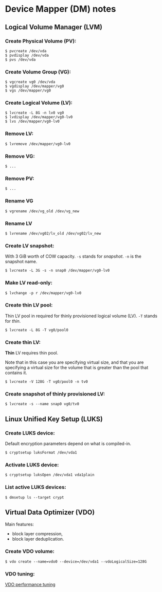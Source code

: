 # Device Mapper (DM) notes

## Logical Volume Manager (LVM)

### Create Physical Volume (PV):

    $ pvcreate /dev/vda
    $ pvdisplay /dev/vda
    $ pvs /dev/vda

### Create Volume Group (VG):

    $ vgcreate vg0 /dev/vda
    $ vgdisplay /dev/mapper/vg0
    $ vgs /dev/mapper/vg0

### Create Logical Volume (LV):

    $ lvcreate -L 8G -n lv0 vg0
    $ lvdisplay /dev/mapper/vg0-lv0
    $ lvs /dev/mapper/vg0-lv0

### Remove LV:

    $ lvremove /dev/mapper/vg0-lv0

### Remove VG:

    $ ...

### Remove PV:

    $ ...

### Rename VG

    $ vgrename /dev/vg_old /dev/vg_new

### Rename LV

    $ lvrename /dev/vg02/lv_old /dev/vg02/lv_new

### Create LV snapshot:

With 3 GiB worth of COW capacity.
`-s` stands for *snapshot*.
`-n` is the snapshot name.

    $ lvcreate -L 3G -s -n snap0 /dev/mapper/vg0-lv0

### Make LV read-only:

    $ lvchange -p r /dev/mapper/vg0-lv0

### Create thin LV pool:

Thin LV pool in required for thinly provisioned logical volume (LV).
`-T` stands for *thin*.

    $ lvcreate -L 8G -T vg0/pool0

### Create thin LV:

**Thin** LV requires thin pool.

Note that in this case you are specifying virtual size, and that you are specifying
a virtual size for the volume that is greater than the pool that contains it.

    $ lvcreate -V 128G -T vg0/pool0 -n tv0

### Create snapshot of thinly provisioned LV:

    $ lvcreate -s --name snap0 vg0/tv0

## Linux Unified Key Setup (LUKS)

### Create LUKS device:

Default encryption parameters depend on what is compiled-in.

    $ cryptsetup luksFormat /dev/vda1

### Activate LUKS device:

    $ cryptsetup luksOpen /dev/vda1 vda1plain

### List active LUKS devices:

    $ dmsetup ls --target crypt

## Virtual Data Optimizer (VDO)

Main features:

- block layer compression,
- block layer deduplication.

### Create VDO volume:

    $ vdo create --name=vdo0 --device=/dev/vda1 --vdoLogicalSize=128G

### VDO tuning:

[VDO performance tuning](https://access.redhat.com/documentation/en-us/red_hat_enterprise_linux/7/html/storage_administration_guide/vdo-ig-tuning-vdo)
